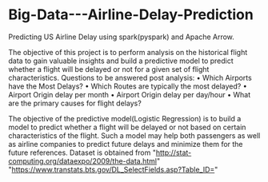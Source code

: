 # Big-Data---Airline-Delay-Prediction
Predicting US Airline Delay using spark(pyspark) and Apache Arrow. 

  The objective of this project is to perform analysis on the historical flight data to gain valuable
insights and build a predictive model to predict whether a flight will be delayed or not for a given set
of flight characteristics.
Questions to be answered post analysis:
• Which Airports have the Most Delays?
• Which Routes are typically the most delayed?
• Airport Origin delay per month
• Airport Origin delay per day/hour
• What are the primary causes for flight delays?

  The objective of the predictive model(Logistic Regression) is to build a model to predict whether a
flight will be delayed or not based on certain characteristics of the flight. Such a model may help both
passengers as well as airline companies to predict future delays and minimize them for the future
references.
Dataset is obtained from  "http://stat-computing.org/dataexpo/2009/the-data.html" "https://www.transtats.bts.gov/DL_SelectFields.asp?Table_ID="
